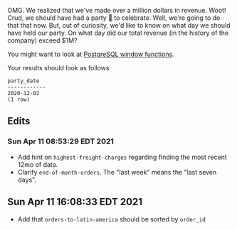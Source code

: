 OMG. We realized that we've made over a million dollars in 
revenue. Woot! Crud, we should have had a party 🥳 to celebrate.
Well, we're going to do that that now. But, out of curiosity,
we'd like to know on what day we should have held our party.
On what day did our total revenue (in the history of the company)
exceed $1M?

You might want to look at [PostgreSQL window functions](https://www.postgresql.org/docs/9.1/tutorial-window.html).

Your results should look as follows

```
party_date
------------
2020-12-02
(1 row)
```

## Edits

### Sun Apr 11 08:53:29 EDT 2021
* Add hint on `highest-freight-charges` regarding finding the most
  recent 12mo of data.
* Clarify `end-of-month-orders`. The "last week" means the "last seven days".

## Sun Apr 11 16:08:33 EDT 2021
* Add that `orders-to-latin-america` should be sorted by `order_id`